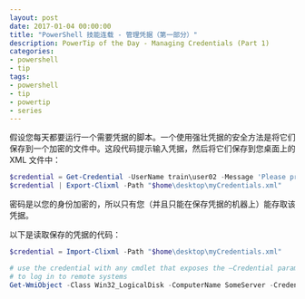 ```yaml
---
layout: post
date: 2017-01-04 00:00:00
title: "PowerShell 技能连载 - 管理凭据（第一部分）"
description: PowerTip of the Day - Managing Credentials (Part 1)
categories:
- powershell
- tip
tags:
- powershell
- tip
- powertip
- series
---
```

假设您每天都要运行一个需要凭据的脚本。一个使用强壮凭据的安全方法是将它们保存到一个加密的文件中。这段代码提示输入凭据，然后将它们保存到您桌面上的 XML 文件中：

```powershell
$credential = Get-Credential -UserName train\user02 -Message 'Please provide credentials'
$credential | Export-Clixml -Path "$home\desktop\myCredentials.xml"
```

密码是以您的身份加密的，所以只有您（并且只能在保存凭据的机器上）能存取该凭据。

以下是读取保存的凭据的代码：

```powershell
$credential = Import-Clixml -Path "$home\desktop\myCredentials.xml"

# use the credential with any cmdlet that exposes the –Credential parameter
# to log in to remote systems
Get-WmiObject -Class Win32_LogicalDisk -ComputerName SomeServer -Credential $credential
```

<!--本文国际来源：[Managing Credentials (Part 1)](http://community.idera.com/powershell/powertips/b/tips/posts/managing-credentials-part-1)-->
